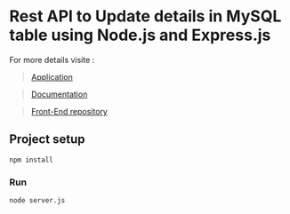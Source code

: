 # Rest API to Update details in MySQL table using Node.js and Express.js

For more details visite :
> [Application](https://suspicious-carson-2627ba.netlify.app/)

> [Documentation](https://krishankantray.blogspot.com/2020/04/csv-to-sql-import.html)

> [Front-End repository](https://github.com/krishankantray/csv-to-sql-import-client)


## Project setup
```
npm install
```

### Run
```
node server.js
```
